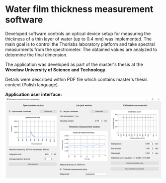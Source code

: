 # Water film thickness measurement software

Developed software controls an optical device setup for measuring the thickness of a thin layer of water (up to 0.4 mm) was implemented. The main goal is to control the Thorlabs laboratory platform and take spectral measurments from the spectrometer. The obtained values are analyzed to determine the final dimension. 

The application was developed as part of the master's thesis at the **Wrocław University of Science and Technology**.
  
Details were described within PDF file which contains master's thesis content (Polish language).

**Application user interface:**
![User interface of developed application](assets/ui-main-sections.png)